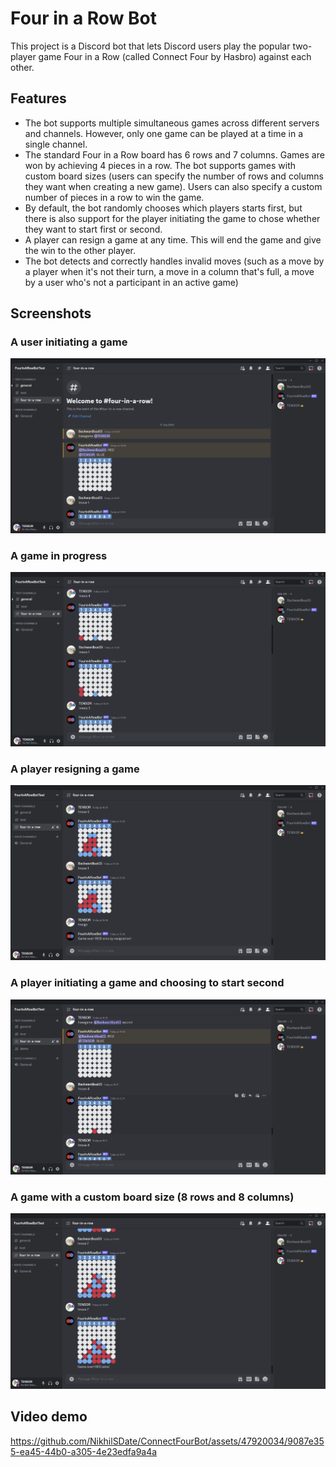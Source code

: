 # Four in a Row Bot

This project is a Discord bot that lets Discord users play the popular two-player game 
Four in a Row (called Connect Four by Hasbro) against each other. 

## Features


* The bot supports multiple simultaneous games across different servers and channels. However, 
only one game can be played at a time in a single channel.
* The standard Four in a Row board has 6 rows and 7 columns. Games are won by achieving 4 pieces in a row. The bot 
  supports games with custom board sizes (users can specify the number of rows and columns they want when creating  a new game).
  Users can also specify a custom number of pieces in a row to win the game.
* By default, the bot randomly chooses which players starts first, but there is also support for the player 
  initiating the game to chose whether they want to start first or second.
* A player can resign a game at any time. This will end the game and give the win to the other player.
* The bot detects and correctly handles invalid moves (such as a move by a player when it's not their turn, a move 
  in a column that's full, a move by a user who's not a participant in an active game)

## Screenshots

### A user initiating a game
![](media/game_start.png)

### A game in progress

![](media/game_in_progress.png)

### A player resigning a game

![](media/resign.png)

### A player initiating a game and choosing to start second
![](media/starting_second.png)

### A game with a custom board size (8 rows and 8 columns)

![](media/custom_board.png)

## Video demo
https://github.com/NikhilSDate/ConnectFourBot/assets/47920034/9087e355-ea45-44b0-a305-4e23edfa9a4a




